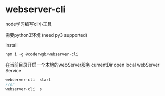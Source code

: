 # webserver-cli
node学习编写cli小工具

需要python3环境 (need py3 supported)

install

```js
npm i -g @coderwgb/webserver-cli 
```

在当前目录开启一个本地的webServer服务
currentDir open local webServer Service
```js
webserver-cli  start
//or
webserver-cli  s

```
